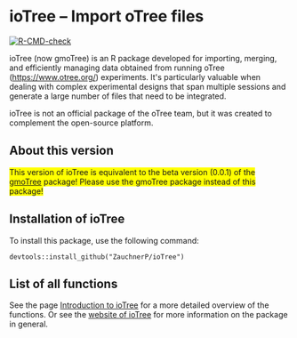 # ioTree – Import oTree files
  <!-- badges: start -->
  [![R-CMD-check](https://github.com/ZauchnerP/ioTree/actions/workflows/R-CMD-check.yaml/badge.svg)](https://github.com/ZauchnerP/ioTree/actions/workflows/R-CMD-check.yaml)
  <!-- badges: end -->

ioTree (now gmoTree) is an R package developed for importing, merging, and efficiently managing data obtained from running oTree (https://www.otree.org/) experiments. It's particularly valuable when dealing with complex experimental designs that span multiple sessions and generate a large number of files that need to be integrated.

ioTree is not an official package of the oTree team, but it was created to complement the open-source platform.

## About this version

<span style="background-color: #FFFF00">This version of ioTree is equivalent to the beta version (0.0.1) of the <a href="https://zauchnerp.github.io/gmoTree/">gmoTree</a> package! Please use the gmoTree package instead of this package!</span>

## Installation of ioTree

To install this package, use the following command:

`devtools::install_github("ZauchnerP/ioTree")` 

## List of all functions
See the page <a href="https://zauchnerp.github.io/ioTree/articles/intro_to_ioTree.html">Introduction to ioTree</a> for a
more detailed overview of the functions. Or see the <a href="https://zauchnerp.github.io/ioTree">website of ioTree</a> for more information on the package in general.